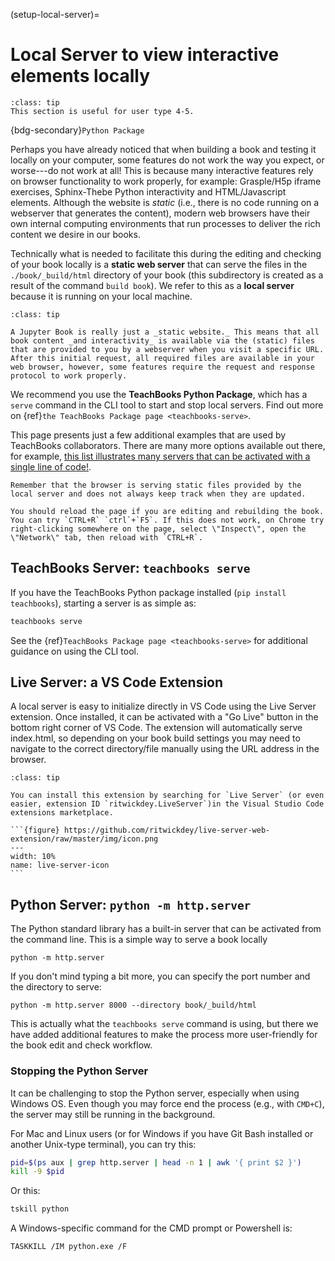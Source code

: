 (setup-local-server)=
# Local Server to view interactive elements locally

```{admonition} User types
:class: tip
This section is useful for user type 4-5.
```

{bdg-secondary}`Python Package`

Perhaps you have already noticed that when building a book and testing it locally on your computer, some features do not work the way you expect, or worse---do not work at all! This is because many interactive features rely on browser functionality to work properly, for example: Grasple/H5p iframe exercises, Sphinx-Thebe Python interactivity and HTML/Javascript elements. Although the website is _static_ (i.e., there is no code running on a webserver that generates the content), modern web browsers have their own internal computing environments that run processes to deliver the rich content we desire in our books.

Technically what is needed to facilitate this during the editing and checking of your book locally is a **static web server** that can serve the files in the `./book/_build/html` directory of your book (this subdirectory is created as a result of the command `build book`). We refer to this as a **local server** because it is running on your local machine.

```{admonition} Why do you need a local server?
:class: tip

A Jupyter Book is really just a _static website._ This means that all book content _and interactivity_ is available via the (static) files that are provided to you by a webserver when you visit a specific URL. After this initial request, all required files are available in your web browser, however, some features require the request and response protocol to work properly. 
```

We recommend you use the **TeachBooks Python Package**, which has a `serve` command in the CLI tool to start and stop local servers. Find out more on {ref}`the TeachBooks Package page <teachbooks-serve>`.

This page presents just a few additional examples that are used by TeachBooks collaborators. There are many more options available out there, for example, [this list illustrates many servers that can be activated with a single line of code!](https://gist.github.com/willurd/5720255).

```{tip}
Remember that the browser is serving static files provided by the local server and does not always keep track when they are updated. 

You should reload the page if you are editing and rebuilding the book. You can try `CTRL+R` `ctrl`+`F5`. If this does not work, on Chrome try right-clicking somewhere on the page, select \"Inspect\", open the \"Network\" tab, then reload with `CTRL+R`.
```

## TeachBooks Server: `teachbooks serve`

If you have the TeachBooks Python package installed (`pip install teachbooks`), starting a server is as simple as:

```bash
teachbooks serve
```

See the {ref}`TeachBooks Package page <teachbooks-serve>` for additional guidance on using the CLI tool.

## Live Server: a VS Code Extension

A local server is easy to initialize directly in VS Code using the Live Server extension. Once installed, it can be activated with a "Go Live" button in the bottom right corner of VS Code. The extension will automatically serve index.html, so depending on your book build settings you may need to navigate to the correct directory/file manually using the URL address in the browser.

````{admonition} Install Live Serve Extension
:class: tip

You can install this extension by searching for `Live Server` (or even easier, extension ID `ritwickdey.LiveServer`)in the Visual Studio Code extensions marketplace.

```{figure} https://github.com/ritwickdey/live-server-web-extension/raw/master/img/icon.png
---
width: 10%
name: live-server-icon
```
````


## Python Server: `python -m http.server`

The Python standard library has a built-in server that can be activated from the command line. This is a simple way to serve a book locally  

```
python -m http.server
```

If you don't mind typing a bit more, you can specify the port number and the directory to serve:

```
python -m http.server 8000 --directory book/_build/html
```

This is actually what the `teachbooks serve` command is using, but there we have added additional features to make the process more user-friendly for the book edit and check workflow.

### Stopping the Python Server

It can be challenging to stop the Python server, especially when using Windows OS. Even though you may force end the process (e.g., with `CMD+C`), the server may still be running in the background.

For Mac and Linux users (or for Windows if you have Git Bash installed or another Unix-type terminal), you can try this:

```bash 
pid=$(ps aux | grep http.server | head -n 1 | awk '{ print $2 }')
kill -9 $pid
```

Or this:

```bash
tskill python
```

A Windows-specific command for the CMD prompt or Powershell is:

```
TASKKILL /IM python.exe /F
```
